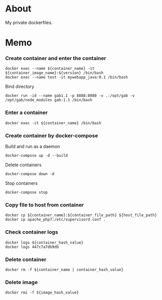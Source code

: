 
# About

My private dockerfiles.

# Memo

### Create container and enter the container

```
docker exec --name ${container_name} -it ${container_image_name}:${version} /bin/bash
docker exec --name test -it mywebapp_java:0.1 /bin/bash
```

Bind directory

```
docker run -id --name gab1.1 -p 8888:8080 -v .:/opt/gab -v /opt/gab/node_modules gab:1.1 /bin/bash
```

### Enter a container

```
docker exec -it ${container_name} /bin/bash
```

### Create container by docker-compose

Build and run as a daemon

```
docker-compose up -d --build
```

Delete containers

```
docker-compose down -d
```

Stop containers

```
docker-compose stop
```

### Copy file to host from container

```
docker cp ${container_name}:${container_file_path} ${host_file_path}
docker cp apache_php7:/etc/supervisord.conf .
```

### Check container logs

```
docker logs ${container_hash_value}
docker logs 447c7a7db9db
```


### Delete container

```
docker rm -f ${container_name | container_hash_value}
```

### Delete image

```
docker rmi -f ${image_hash_value}
```
